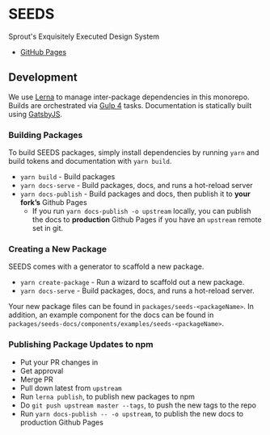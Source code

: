 # SEEDS
Sprout's Exquisitely Executed Design System

- [GitHub Pages](https://sproutsocial.github.io/seeds/)

## Development

We use [Lerna](https://lernajs.io) to manage inter-package dependencies in this monorepo.
Builds are orchestrated via [Gulp 4](http://gulpjs.com/) tasks.
Documentation is statically built using [GatsbyJS](https://www.gatsbyjs.org/).

### Building Packages

To build SEEDS packages, simply install dependencies by running `yarn` and build tokens and documentation with `yarn build`.

- `yarn build` - Build packages
- `yarn docs-serve` - Build packages, docs, and runs a hot-reload server
- `yarn docs-publish` - Build packages and docs, then publish it to **your fork’s** Github Pages
  - If you run `yarn docs-publish -o upstream` locally, you can publish the docs to **production** Github Pages if you have an `upstream` remote set in git.


### Creating a New Package

SEEDS comes with a generator to scaffold a new package.

- `yarn create-package` - Run a wizard to scaffold out a new package.
- `yarn docs-serve` - Build packages, docs, and runs a hot-reload server.

Your new package files can be found in `packages/seeds-<packageName>`. In addition, an example component for the docs can be found in `packages/seeds-docs/components/examples/seeds-<packageName>`.

### Publishing Package Updates to npm

- Put your PR changes in
- Get approval
- Merge PR
- Pull down latest from `upstream`
- Run `lerna publish`, to publish new packages to npm
- Do `git push upstream master --tags`, to push the new tags to the repo
- Run `yarn docs-publish -- -o upstream`, to publish the new docs to production Github Pages
